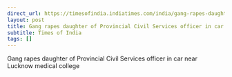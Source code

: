 ```yaml
---
direct_url: https://timesofindia.indiatimes.com/india/gang-rapes-daughter-of-provincial-civil-services-officer-in-car-near-lucknow-medical-college/articleshow/105915037.cms
layout: post
title: Gang rapes daughter of Provincial Civil Services officer in car near Lucknow medical college
subtitle: Times of India
tags: []
---
```


Gang rapes daughter of Provincial Civil Services officer in car near Lucknow medical college

